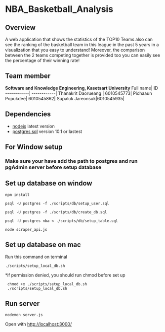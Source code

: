 # NBA_Basketball_Analysis
## Overview 
 A web application that shows the statistics of the TOP10 Teams also can see the ranking of the basketball team in this league in the past 5 years in a visualization that you easy to understand! Moreover, the comparison between the 2 teams competing together is provided too you can easily see the percentage of their winning rate!

## Team member
__Software and Knowledge Engineering, Kasetsart University__
Full name| ID 
------------| ------------|
Thanakrit Daorueang | 6010545773|
Pichaaun Popukdee| 6010545862|
Supaluk Jareonsuk|6010545935|

## Dependencies


+ [nodejs](https://nodejs.org/en/download/) latest version
+ [postgres sql](https://nodejs.org/en/download/) version 10.1 or lastest

## For Window setup

<!-- ``` -->
 ### Make sure your have add the path to postgres and run pgAdmin server before setup database
<!-- ``` -->

## Set up database on window

```
npm install
```

```
psql -U postgres -f ./scripts/db/setup_user.sql
```
```
psql -U postgres -f ./scripts/db/create_db.sql
```

```
psql -U postgres nba < ./scripts/db/setup_table.sql
```

```
node scraper_api.js
```



## Set up database on mac

Run this command on terminal
```
./scripts/setup_local_db.sh
```
*if permission denied, you should run chmod before set up
```
 chmod +x ./scripts/setup_local_db.sh
 ./scripts/setup_local_db.sh
```


## Run server
```
nodemon server.js
```
Open with <http://localhost:3000/>


